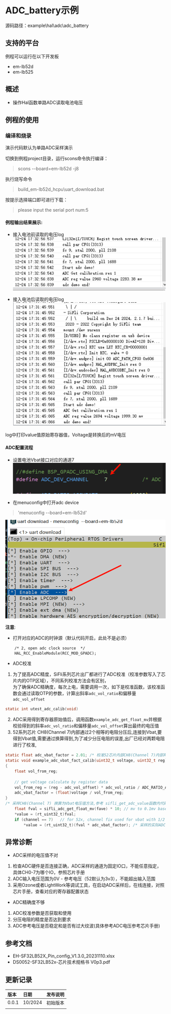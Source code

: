 # ADC_battery示例
源码路径：example\hal\adc\adc_battery
## 支持的平台
例程可以运行在以下开发板
* em-lb52d
* em-lb525

## 概述
* 操作Hal函数单路ADC读取电池电压

## 例程的使用
### 编译和烧录
演示代码默认为单路ADC采样演示

切换到例程project目录，运行scons命令执行编译：

> scons --board=em-lb52d -j8

执行烧写命令
> build_em-lb52d_hcpu\uart_download.bat

按提示选择端口即可进行下载：

>please input the serial port num:5


#### 例程输出结果展示:
* 接入电池前读取的电压log
![alt text](assets/beffer.png)


* 接入电池后读取的电压log
![alt text](assets/last.png)

log中打印value值原始寄存器值，Voltage是转换后的mV电压


#### ADC配置流程

* 设置电池Vbat接口对应的通道7
![alt text](assets/1.png)

* 在menuconfig中打开adc device

> 'menuconfig --board=em-lb52d'

![alt text](assets/2.png)

**注意**: 
* 打开对应的ADC的时钟源（默认代码开启，此处不是必须）
```
    /* 2, open adc clock source  */
    HAL_RCC_EnableModule(RCC_MOD_GPADC);
```

* ADC校准
1. 为了提高ADC精度，SiFli系列芯片出厂都进行了ADC校准（校准参数写入了芯片内的OTP区域），不同系列校准方法会有区别，  
为了确保ADC精确度，每次上电，需要调用一次，如下是校准函数，该校准函数会通过读取OTP的参数，计算出斜率`adc_vol_ratio`和偏移量`adc_vol_offset`

```c
static int utest_adc_calib(void)
```
2. ADC采用得到寄存器原始值后，调用函数`example_adc_get_float_mv`并根据校验得到的斜率`adc_vol_ratio`和偏移量`adc_vol_offset`算出最终的电压值
3. 52系列芯片 CH8(Channel 7)内部通过2个相等的电阻分压后,连接到Vbat,要得到Vbat值,需要通过换算得到,为了减少分压电阻的误差,出厂已经对两颗电阻进行了校准,
```c
static float adc_vbat_factor = 2.01; /* 校准52芯片内部CH8(Channel 7)内部两到Vbat的两个分压电阻 */
static void example_adc_vbat_fact_calib(uint32_t voltage, uint32_t reg)
{
    float vol_from_reg;

    // get voltage calculate by register data
    vol_from_reg = (reg - adc_vol_offset) * adc_vol_ratio / ADC_RATIO_ACCURATE;
    adc_vbat_factor = (float)voltage / vol_from_reg;
}
/* 采样CH8(Channel 7) 换算为Vbat电压值方法,参考 sifli_get_adc_value函数内代码 */
    float fval = sifli_adc_get_float_mv(fave) * 10; // mv to 0.1mv based
    *value = (rt_uint32_t)fval;
    if (channel == 7)   // for 52x, channel fix used for vbat with 1/2 update(need calibrate)
        *value = (rt_uint32_t)(fval * adc_vbat_factor); /* 采样的实际ADC电压,换算为Vbat电压值*/
```
## 异常诊断
* ADC采样的电压值不对
1. 检查ADC硬件是否连接正确，ADC采样的通道为固定IO口，不能任意指定，具体CH0-7为哪个IO，参照芯片手册  
2. ADC输入电压范围为0V - 参考电压（52默认为3v3），不能超出输入范围  
3. 采用Ozone或者LightWork等调试工具，在启动ADC采样后，在线连接，对照芯片手册，查看对应的寄存器配置状态
* ADC精确度不够
1. ADC校准参数是否获取和使用
2. 分压电阻的精度是否达到要求
3. ADC参考电压是否稳定和是否有过大纹波(具体参考ADC电压参考芯片手册) 

  
## 参考文档
* EH-SF32LB52X_Pin_config_V1.3.0_20231110.xlsx
* DS0052-SF32LB52x-芯片技术规格书 V0p3.pdf
## 更新记录
|版本 |日期   |发布说明 |
|:---|:---|:---|
|0.0.1 |10/2024 |初始版本 |
| | | |